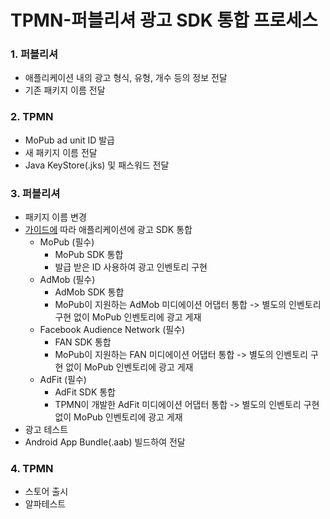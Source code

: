 # TPMN-퍼블리셔 광고 SDK 통합 프로세스

### 1. 퍼블리셔
- 애플리케이션 내의 광고 형식, 유형, 개수 등의 정보 전달
- 기존 패키지 이름 전달

### 2. TPMN
- MoPub ad unit ID 발급
- 새 패키지 이름 전달
- Java KeyStore(.jks) 및 패스워드 전달

### 3. 퍼블리셔
- 패키지 이름 변경
- [가이드에](https://github.com/tpmn/mopub-unity-tpmn-guide/tree/master/android) 따라 애플리케이션에 광고 SDK 통합
    +  MoPub (필수)
        - MoPub SDK 통합
        - 발급 받은 ID 사용하여 광고 인벤토리 구현 
    + AdMob (필수)
        - AdMob SDK 통합
        - MoPub이 지원하는 AdMob 미디에이션 어댑터 통합 -> 별도의 인벤토리 구현 없이 MoPub 인벤토리에 광고 게재
    + Facebook Audience Network (필수)
        - FAN SDK 통합
        - MoPub이 지원하는 FAN 미디에이션 어댑터 통합 -> 별도의 인벤토리 구현 없이 MoPub 인벤토리에 광고 게재
    + AdFit (필수)
        - AdFit SDK 통합
        - TPMN이 개발한 AdFit 미디에이션 어댑터 통합 -> 별도의 인벤토리 구현 없이 MoPub 인벤토리에 광고 게재
- 광고 테스트
- Android App Bundle(.aab) 빌드하여 전달

### 4. TPMN
- 스토어 출시
- 알파테스트

